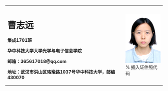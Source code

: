 <table border="0">
  <tr>
    <td width="75%">
      <h1>曹志远</h1>
      <p><b>集成1701班</b></p>
      <p><b>华中科技大学大学光学与电子信息学院</b></p>
      <p><b>邮箱：365617018@qq.com</b></p>
      <p><b>地址：武汉市洪山区珞瑜路1037号华中科技大学，邮编430070</b></p>
    </td>
    <td width="25%">
      <img src="/zhengjianzhao.jpg" width="100%">      % 插入证件照代码
    </td>
  </tr>
</table>
